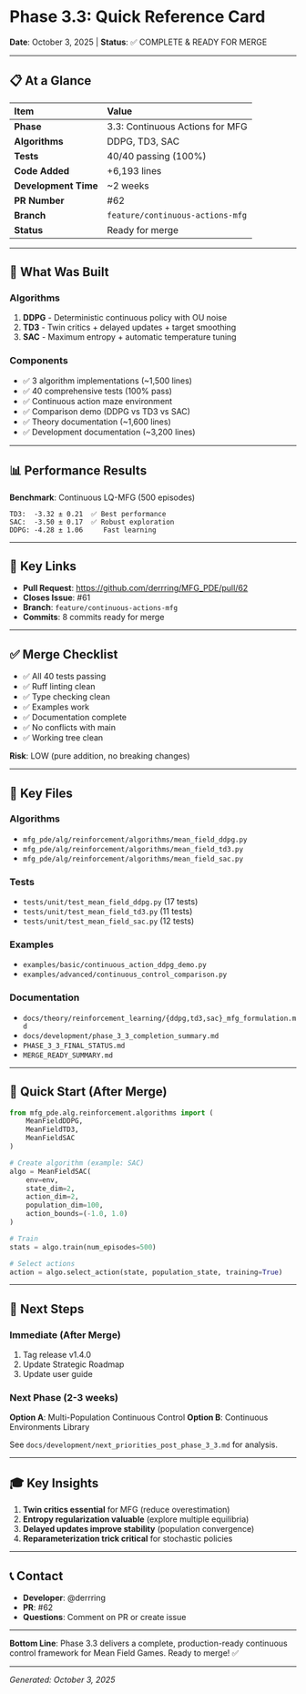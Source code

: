 # Phase 3.3: Quick Reference Card

**Date**: October 3, 2025 | **Status**: ✅ COMPLETE & READY FOR MERGE

---

## 📋 At a Glance

| Item | Value |
|:-----|:------|
| **Phase** | 3.3: Continuous Actions for MFG |
| **Algorithms** | DDPG, TD3, SAC |
| **Tests** | 40/40 passing (100%) |
| **Code Added** | +6,193 lines |
| **Development Time** | ~2 weeks |
| **PR Number** | #62 |
| **Branch** | `feature/continuous-actions-mfg` |
| **Status** | Ready for merge |

---

## 🎯 What Was Built

### Algorithms
1. **DDPG** - Deterministic continuous policy with OU noise
2. **TD3** - Twin critics + delayed updates + target smoothing
3. **SAC** - Maximum entropy + automatic temperature tuning

### Components
- ✅ 3 algorithm implementations (~1,500 lines)
- ✅ 40 comprehensive tests (100% pass)
- ✅ Continuous action maze environment
- ✅ Comparison demo (DDPG vs TD3 vs SAC)
- ✅ Theory documentation (~1,600 lines)
- ✅ Development documentation (~3,200 lines)

---

## 📊 Performance Results

**Benchmark**: Continuous LQ-MFG (500 episodes)

```
TD3:  -3.32 ± 0.21  ✅ Best performance
SAC:  -3.50 ± 0.17  ✅ Robust exploration
DDPG: -4.28 ± 1.06     Fast learning
```

---

## 🔗 Key Links

- **Pull Request**: https://github.com/derrring/MFG_PDE/pull/62
- **Closes Issue**: #61
- **Branch**: `feature/continuous-actions-mfg`
- **Commits**: 8 commits ready for merge

---

## ✅ Merge Checklist

- ✅ All 40 tests passing
- ✅ Ruff linting clean
- ✅ Type checking clean
- ✅ Examples work
- ✅ Documentation complete
- ✅ No conflicts with main
- ✅ Working tree clean

**Risk**: LOW (pure addition, no breaking changes)

---

## 📁 Key Files

### Algorithms
- `mfg_pde/alg/reinforcement/algorithms/mean_field_ddpg.py`
- `mfg_pde/alg/reinforcement/algorithms/mean_field_td3.py`
- `mfg_pde/alg/reinforcement/algorithms/mean_field_sac.py`

### Tests
- `tests/unit/test_mean_field_ddpg.py` (17 tests)
- `tests/unit/test_mean_field_td3.py` (11 tests)
- `tests/unit/test_mean_field_sac.py` (12 tests)

### Examples
- `examples/basic/continuous_action_ddpg_demo.py`
- `examples/advanced/continuous_control_comparison.py`

### Documentation
- `docs/theory/reinforcement_learning/{ddpg,td3,sac}_mfg_formulation.md`
- `docs/development/phase_3_3_completion_summary.md`
- `PHASE_3_3_FINAL_STATUS.md`
- `MERGE_READY_SUMMARY.md`

---

## 🚀 Quick Start (After Merge)

```python
from mfg_pde.alg.reinforcement.algorithms import (
    MeanFieldDDPG,
    MeanFieldTD3,
    MeanFieldSAC
)

# Create algorithm (example: SAC)
algo = MeanFieldSAC(
    env=env,
    state_dim=2,
    action_dim=2,
    population_dim=100,
    action_bounds=(-1.0, 1.0)
)

# Train
stats = algo.train(num_episodes=500)

# Select actions
action = algo.select_action(state, population_state, training=True)
```

---

## 📝 Next Steps

### Immediate (After Merge)
1. Tag release v1.4.0
2. Update Strategic Roadmap
3. Update user guide

### Next Phase (2-3 weeks)
**Option A**: Multi-Population Continuous Control
**Option B**: Continuous Environments Library

See `docs/development/next_priorities_post_phase_3_3.md` for analysis.

---

## 🎓 Key Insights

1. **Twin critics essential** for MFG (reduce overestimation)
2. **Entropy regularization valuable** (explore multiple equilibria)
3. **Delayed updates improve stability** (population convergence)
4. **Reparameterization trick critical** for stochastic policies

---

## 📞 Contact

- **Developer**: @derrring
- **PR**: #62
- **Questions**: Comment on PR or create issue

---

**Bottom Line**: Phase 3.3 delivers a complete, production-ready continuous control framework for Mean Field Games. Ready to merge! ✅

---

*Generated: October 3, 2025*
